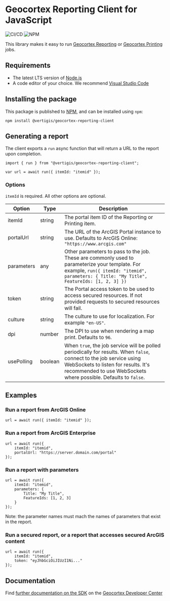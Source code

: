 # Geocortex Reporting Client for JavaScript

![CI/CD](https://github.com/geocortex/geocortex-reporting-client-js/workflows/CI/CD/badge.svg) ![NPM](https://img.shields.io/npm/v/geocortex-reporting-client)

This library makes it easy to run [Geocortex Reporting](https://www.geocortex.com/products/geocortex-reporting/) or [Geocortex Printing](https://www.geocortex.com/products/geocortex-printing/) jobs.

## Requirements

-   The latest LTS version of [Node.js](https://nodejs.org/en/download/)
-   A code editor of your choice. We recommend [Visual Studio Code](https://code.visualstudio.com/)

## Installing the package

This package is published to [NPM](https://www.npmjs.com/package/@vertigis/geocortex-reporting-client/), and can be installed using `npm`:

```
npm install @vertigis/geocortex-reporting-client
```

## Generating a report

The client exports a `run` async function that will return a URL to the report upon completion.

```
import { run } from "@vertigis/geocortex-reporting-client";

var url = await run({ itemId: "itemid" });
```

### Options

`itemId` is required. All other options are optional.

| Option       | Type | Description                                                                                                                                                                                                                    |
| -------------- | ---- | ------------------------------------------------------------------------------------------------------------------------------------------------------------------------------------------------------------------------------ |
| itemId        | string  | The portal item ID of the Reporting or Printing item.                                                                                                                                                                          |
| portalUrl     | string  | The URL of the ArcGIS Portal instance to use. Defaults to ArcGIS Online: `"https://www.arcgis.com"`                                                                                                                            |
| parameters | any  | Other parameters to pass to the job. These are commonly used to parameterize your template. For example, `run({ itemId: "itemid", parameters: { Title: "My Title", FeatureIds: [1, 2, 3] })`                                                                                  |
| token          | string  | The Portal access token to be used to access secured resources. If not provided requests to secured resources will fail.                                                                                                       |
| culture        | string  | The culture to use for localization. For example `"en-US"`.                                                                                                                                                                    |
| dpi            | number  | The DPI to use when rendering a map print. Defaults to `96`.                                                                                                                                                                   |
| usePolling    | boolean | When `true`, the job service will be polled periodically for results. When `false`, connect to the job service using WebSockets to listen for results. It's recommended to use WebSockets where possible. Defaults to `false`. |

## Examples

### Run a report from ArcGIS Online
```
url = await run({ itemId: "itemid" });
```

### Run a report from ArcGIS Enterprise
```
url = await run({ 
    itemId: "itemid", 
    portalUrl: "https://server.domain.com/portal"
});
 ```

### Run a report with parameters
```
url = await run({ 
    itemId: "itemid",
    parameters: { 
        Title: "My Title", 
        FeatureIds: [1, 2, 3] 
    }
});
```
Note: the parameter names must mach the names of parameters that exist in the report.

### Run a secured report, or a report that accesses secured ArcGIS content
```
url = await run({ 
    itemId: "itemid", 
    token: "eyJhbGciOiJIUzI1Ni..."
});
```

## Documentation

Find [further documentation on the SDK](https://developers.geocortex.com/docs/reporting/sdk-overview/) on the [Geocortex Developer Center](https://developers.geocortex.com/docs/reporting/overview/)
